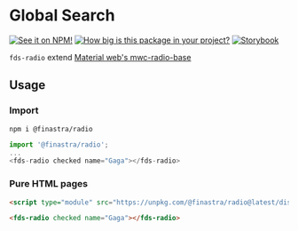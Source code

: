 # Global Search

[![See it on NPM!](https://img.shields.io/npm/v/@finastra/radio?style=for-the-badge)](https://www.npmjs.com/package/@finastra/radio)
[![How big is this package in your project?](https://img.shields.io/bundlephobia/minzip/@finastra/radio?style=for-the-badge)](https://bundlephobia.com/result?p=@finastra/radio')
[![Storybook](https://shields.io/badge/-Play%20with%20this%20web%20component-2a0481?logo=storybook&style=for-the-badge)](https://finastra.github.io/finastra-design-system/?path=/story/components-radio--default)

`fds-radio` extend [Material web's mwc-radio-base](https://github.com/material-components/material-web/tree/master/packages/radio)

## Usage

### Import

```
npm i @finastra/radio
```

```ts
import '@finastra/radio';
...
<fds-radio checked name="Gaga"></fds-radio>
```

### Pure HTML pages

```html
<script type="module" src="https://unpkg.com/@finastra/radio@latest/dist/src/radio.js?module"></script>

<fds-radio checked name="Gaga"></fds-radio>
```

